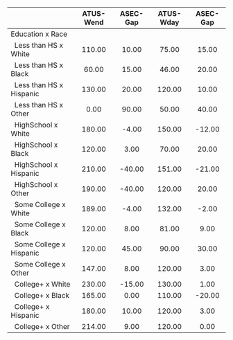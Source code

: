 
|                      |    ATUS-Wend |     ASEC-Gap |    ATUS-Wday |     ASEC-Gap |
| -------------------- | :----------: | :----------: | :----------: | :----------: |
| Education x Race     |              |              |              |              |
| &nbsp;&nbsp;Less than HS x White |       110.00 |        10.00 |        75.00 |        15.00 |
| &nbsp;&nbsp;Less than HS x Black |        60.00 |        15.00 |        46.00 |        20.00 |
| &nbsp;&nbsp;Less than HS x Hispanic |       130.00 |        20.00 |       120.00 |        10.00 |
| &nbsp;&nbsp;Less than HS x Other |         0.00 |        90.00 |        50.00 |        40.00 |
| &nbsp;&nbsp;HighSchool x White |       180.00 |        -4.00 |       150.00 |       -12.00 |
| &nbsp;&nbsp;HighSchool x Black |       120.00 |         3.00 |        70.00 |        20.00 |
| &nbsp;&nbsp;HighSchool x Hispanic |       210.00 |       -40.00 |       151.00 |       -21.00 |
| &nbsp;&nbsp;HighSchool x Other |       190.00 |       -40.00 |       120.00 |        20.00 |
| &nbsp;&nbsp;Some College x White |       189.00 |        -4.00 |       132.00 |        -2.00 |
| &nbsp;&nbsp;Some College x Black |       120.00 |         8.00 |        81.00 |         9.00 |
| &nbsp;&nbsp;Some College x Hispanic |       120.00 |        45.00 |        90.00 |        30.00 |
| &nbsp;&nbsp;Some College x Other |       147.00 |         8.00 |       120.00 |         3.00 |
| &nbsp;&nbsp;College+ x White |       230.00 |       -15.00 |       130.00 |         1.00 |
| &nbsp;&nbsp;College+ x Black |       165.00 |         0.00 |       110.00 |       -20.00 |
| &nbsp;&nbsp;College+ x Hispanic |       180.00 |        10.00 |       120.00 |         3.00 |
| &nbsp;&nbsp;College+ x Other |       214.00 |         9.00 |       120.00 |         0.00 |

